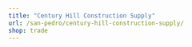 ```yaml
---
title: "Century Hill Construction Supply"
url: /san-pedro/century-hill-construction-supply/
shop: trade
---
```

